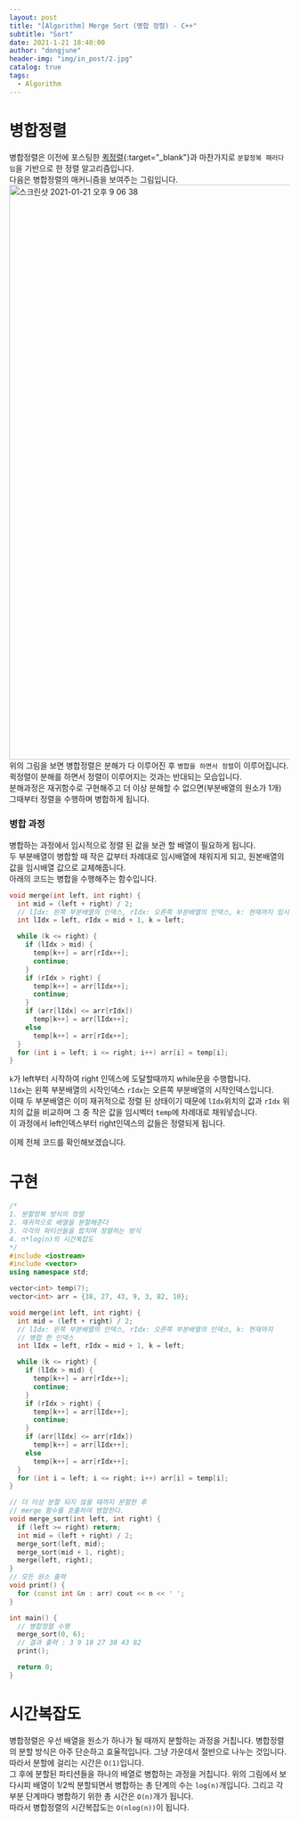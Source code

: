 ```yaml
---
layout: post
title: "[Algorithm] Merge Sort (병합 정렬) - C++"
subtitle: "Sort"
date: 2021-1-21 18:40:00
author: "dongjune"
header-img: "img/in_post/2.jpg"
catalog: true
tags:
  - Algorithm
---
```

# 병합정렬
병합정렬은 이전에 포스팅한 [퀵정렬](https://donggoolosori.github.io/2021/01/05/quicksort/){:target="_blank"}과 마찬가지로 ```분할정복 패러다임```을 기반으로 한 정렬 알고리즘입니다.  
다음은 병합정렬의 매커니즘을 보여주는 그림입니다.
<img width="1032" alt="스크린샷 2021-01-21 오후 9 06 38" src="https://user-images.githubusercontent.com/53213397/105351051-5c7f5880-5c2f-11eb-8824-f39dd7e06034.png">
위의 그림을 보면 병합정렬은 분해가 다 이루어진 후 ```병합을 하면서 정렬```이 이루어집니다. 
퀵정렬이 분해를 하면서 정렬이 이루어지는 것과는 반대되는 모습입니다.  
분해과정은 재귀함수로 구현해주고 더 이상 분해할 수 없으면(부분배열의 원소가 1개) 그때부터 정렬을 수행하며 병합하게 됩니다.

### 병합 과정
병합하는 과정에서 임시적으로 정렬 된 값을 보관 할 배열이 필요하게 됩니다.  
두 부분배열이 병합할 때 작은 값부터 차례대로 임시배열에 채워지게 되고, 원본배열의 값을 임시배열 값으로 교체해줍니다.  
아래의 코드는 병합을 수행해주는 함수입니다.
```c++
void merge(int left, int right) {
  int mid = (left + right) / 2;
  // lIdx: 왼쪽 부분배열의 인덱스, rIdx: 오른쪽 부분배열의 인덱스, k: 현재까지 임시배열에 채워진 인덱스
  int lIdx = left, rIdx = mid + 1, k = left;

  while (k <= right) {
    if (lIdx > mid) {
      temp[k++] = arr[rIdx++];
      continue;
    }
    if (rIdx > right) {
      temp[k++] = arr[lIdx++];
      continue;
    }
    if (arr[lIdx] <= arr[rIdx])
      temp[k++] = arr[lIdx++];
    else
      temp[k++] = arr[rIdx++];
  }
  for (int i = left; i <= right; i++) arr[i] = temp[i];
}
```
```k```가 left부터 시작하여 right 인덱스에 도달할때까지 while문을 수행합니다.  
```lIdx```는 왼쪽 부분배열의 시작인덱스 ```rIdx```는 오른쪽 부분배열의 시작인덱스입니다.  
이때 두 부분배열은 이미 재귀적으로 정렬 된 상태이기 때문에 ```lIdx```위치의 값과 ```rIdx``` 위치의 값을 비교하며 그 중 작은 값을 임시벡터 ```temp```에 차례대로 채워넣습니다.  
이 과정에서 left인덱스부터 right인덱스의 값들은 정렬되게 됩니다.

이제 전체 코드를 확인해보겠습니다.  

# 구현
```c++
/*
1. 분할정복 방식의 정렬
2. 재귀적으로 배열을 분할해준다
3. 각각의 파티션들을 합치며 정렬하는 방식
4. n*log(n)의 시간복잡도
*/
#include <iostream>
#include <vector>
using namespace std;

vector<int> temp(7);
vector<int> arr = {38, 27, 43, 9, 3, 82, 10};

void merge(int left, int right) {
  int mid = (left + right) / 2;
  // lIdx: 왼쪽 부분배열의 인덱스, rIdx: 오른쪽 부분배열의 인덱스, k: 현재까지
  // 병합 한 인덱스
  int lIdx = left, rIdx = mid + 1, k = left;

  while (k <= right) {
    if (lIdx > mid) {
      temp[k++] = arr[rIdx++];
      continue;
    }
    if (rIdx > right) {
      temp[k++] = arr[lIdx++];
      continue;
    }
    if (arr[lIdx] <= arr[rIdx])
      temp[k++] = arr[lIdx++];
    else
      temp[k++] = arr[rIdx++];
  }
  for (int i = left; i <= right; i++) arr[i] = temp[i];
}

// 더 이상 분할 되지 않을 때까지 분할한 후
// merge 함수를 호출하여 병합한다.
void merge_sort(int left, int right) {
  if (left >= right) return;
  int mid = (left + right) / 2;
  merge_sort(left, mid);
  merge_sort(mid + 1, right);
  merge(left, right);
}
// 모든 원소 출력
void print() {
  for (const int &n : arr) cout << n << ' ';
}

int main() {
  // 병합정렬 수행
  merge_sort(0, 6);
  // 결과 출력 : 3 9 10 27 38 43 82
  print();

  return 0;
}
```

# 시간복잡도
병합정렬은 우선 배열을 원소가 하나가 될 때까지 분할하는 과정을 거칩니다. 병합정렬의 분할 방식은 아주 단순하고 효율적입니다. 그냥 가운데서 절반으로 나누는 것입니다. 따라서 분할에 걸리는 시간은 ```O(1)```입니다.  
그 후에 분할된 파티션들을 하나의 배열로 병합하는 과정을 거칩니다. 위의 그림에서 보다시피 배열이 1/2씩 분할되면서 병합하는 총 단계의 수는 ```log(n)```개입니다. 그리고 각 부분 단계마다 병합하기 위한 총 시간은 ```O(n)```개가 됩니다.  
따라서 병합정렬의 시간복잡도는 ```O(nlog(n))```이 됩니다.
